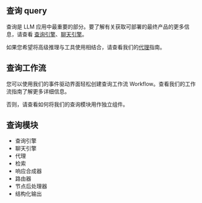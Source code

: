 ## 查询 query

查询是 LLM 应用中最重要的部分。要了解有关获取可部署的最终产品的更多信息，请查看 [查询引擎](https://docs.llamaindex.ai/en/stable/module_guides/deploying/query_engine/)、[聊天引擎](https://docs.llamaindex.ai/en/stable/module_guides/deploying/chat_engines/)。

如果您希望将高级推理与工具使用相结合，请查看我们的[代理](https://docs.llamaindex.ai/en/stable/module_guides/deploying/agents/)指南。

## 查询工作流

您可以使用我们的事件驱动界面轻松创建查询工作流 Workflow。查看我们的工作流指南了解更多详细信息。

否则，请查看如何将我们的查询模块用作独立组件。

## 查询模块

* 查询引擎
* 聊天引擎
* 代理
* 检索
* 响应合成器
* 路由器
* 节点后处理器
* 结构化输出
